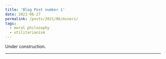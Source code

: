 ```yaml
---
title: 'Blog Post number 1'
date: 2021-06-27
permalink: /posts/2021/06/miners/
tags:
  - moral philosophy
  - utilitarianism
---
```


Under construction.

------
